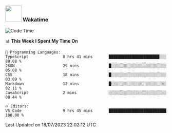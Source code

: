 ### <img src="https://media.giphy.com/media/VgCDAzcKvsR6OM0uWg/giphy.gif" width="50"> Wakatime

  <!--START_SECTION:waka-->
![Code Time](http://img.shields.io/badge/Code%20Time-1%2C425%20hrs%202%20mins-blue)

📊 **This Week I Spent My Time On** 

```text
💬 Programming Languages: 
TypeScript               8 hrs 41 mins       ██████████████████████░░░   89.08 % 
JSON                     29 mins             █░░░░░░░░░░░░░░░░░░░░░░░░   05.08 % 
CSS                      18 mins             █░░░░░░░░░░░░░░░░░░░░░░░░   03.09 % 
Markdown                 12 mins             █░░░░░░░░░░░░░░░░░░░░░░░░   02.11 % 
JavaScript               2 mins              ░░░░░░░░░░░░░░░░░░░░░░░░░   00.44 % 

🔥 Editors: 
VS Code                  9 hrs 45 mins       █████████████████████████   100.00 % 
```


 Last Updated on 18/07/2023 22:02:12 UTC
<!--END_SECTION:waka-->
